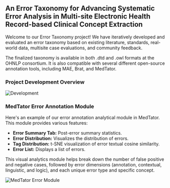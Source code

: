 ## An Error Taxonomy for Advancing Systematic Error Analysis in Multi-site Electronic Health Record-based Clinical Concept Extraction

Welcome to our Error Taxonomy project! We have iteratively developed and evaluated an error taxonomy based on existing literature, standards, real-world data, multisite case evaluations, and community feedback.

The finalized taxonomy is available in both .dtd and .owl formats at the OHNLP consortium. It is also compatible with several different open-source annotation tools, including MAE, Brat, and MedTator.

### Project Development Overview
![Development](https://github.com/OHNLP/ErrorAnalysis/blob/main/images/development.png)

### MedTator Error Annotation Module
Here's an example of our error annotation analytical module in MedTator. This module provides various features:

- **Error Summary Tab:** Post-error summary statistics.
- **Error Distribution:** Visualizes the distribution of errors.
- **Tag Distribution:** t-SNE visualization of error textual cosine similarity.
- **Error List:** Displays a list of errors.

This visual analytics module helps break down the number of false positive and negative cases, followed by error dimensions (annotation, contextual, linguistic, and logic), and each unique error type and specific concept.

![MedTator Error Module](https://github.com/OHNLP/ErrorAnalysis/blob/main/images/fig_erra.jpg)
